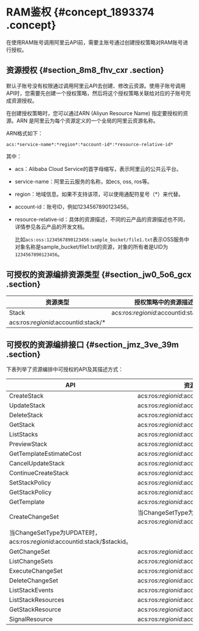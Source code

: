 # RAM鉴权 {#concept_1893374 .concept}

在使用RAM账号调用阿里云API前，需要主账号通过创建授权策略对RAM账号进行授权。

## 资源授权 {#section_8m8_fhv_cxr .section}

默认子账号没有权限通过调用阿里云API去创建、修改云资源。使用子账号调用API时，您需要先创建一个授权策略，然后将这个授权策略关联给对应的子账号完成资源授权。

在创建授权策略时，您可以通过ARN \(Aliyun Resource Name\) 指定要授权的资源。ARN 是阿里云为每个资源定义的一个全局的阿里云资源名称。

ARN格式如下：

``` {#codeblock_84s_1xp_j7u}
acs:*service-name*:*region*:*account-id*:*resource-relative-id*
```

其中：

-   acs：Alibaba Cloud Service的首字母缩写，表示阿里云的公共云平台。
-   service-name：阿里云云服务的名称，如ecs, oss, ros等。
-   region：地域信息。如果不支持该项，可以使用通配符星号（\*）来代替。

-   account-id：账号ID，例如1234567890123456。

-   resource-relative-id：具体的资源描述，不同的云产品的资源描述也不同，详情参见各云产品的开发文档。

    比如`acs:oss:1234567890123456:sample_bucket/file1.txt`表示OSS服务中对象名称是sample\_bucket/file1.txt的资源，对象的所有者是UID为`1234567890123456`。


## 可授权的资源编排资源类型 {#section_jw0_5o6_gcx .section}

|资源类型|授权策略中的资源描述方法|
|----|------------|
|Stack|acs:ros:$regionid:$accountid:stack/$stackid|
|acs:ros:$regionid:$accountid:stack/\*|

## 可授权的资源编排接口 {#section_jmz_3ve_39m .section}

下表列举了资源编排中可授权的API及其描述方式：

|API|资源描述|
|---|----|
|CreateStack|acs:ros:$regionid:$accountid:stack/\*|
|UpdateStack|acs:ros:$regionid:$accountid:stack/$stackid|
|DeleteStack|acs:ros:$regionid:$accountid:stack/$stackid|
|GetStack|acs:ros:$regionid:$accountid:stack/$stackid|
|ListStacks|acs:ros:$regionid:$accountid:stack/\*|
|PreviewStack|acs:ros:$regionid:$accountid:stack/\*|
|GetTemplateEstimateCost|acs:ros:$regionid:$accountid:\*|
|CancelUpdateStack|acs:ros:$regionid:$accountid:stack/$stackid|
|ContinueCreateStack|acs:ros:$regionid:$accountid:stack/$stackid|
|SetStackPolicy|acs:ros:$regionid:$accountid:stack/$stackid|
|GetStackPolicy|acs:ros:$regionid:$accountid:stack/$stackid|
|GetTemplate|acs:ros:$regionid:$accountid:stack/$stackid|
|CreateChangeSet|当ChangeSetType为CREATE时，acs:ros:$regionid:$accountid:stack/\*。|
|当ChangeSetType为UPDATE时，acs:ros:$regionid:$accountid:stack/$stackid。|
|GetChangeSet|acs:ros:$regionid:$accountid:stack/$stackid|
|ListChangeSets|acs:ros:$regionid:$accountid:stack/$stackid|
|ExecuteChangeSet|acs:ros:$regionid:$accountid:stack/$stackid|
|DeleteChangeSet|acs:ros:$regionid:$accountid:stack/$stackid|
|ListStackEvents|acs:ros:$regionid:$accountid:stack/$stackid|
|ListStackResources|acs:ros:$regionid:$accountid:stack/$stackid|
|GetStackResource|acs:ros:$regionid:$accountid:stack/$stackid|
|SignalResource|acs:ros:$regionid:$accountid:stack/$stackid|

